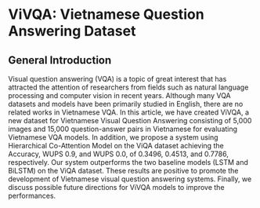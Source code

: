# ViVQA: Vietnamese Question Answering Dataset
## General Introduction
Visual question answering (VQA) is a topic of great interest that has attracted the attention of researchers from fields such as natural language processing and computer vision in recent years. Although many VQA datasets and models have been primarily studied in English, there are no related works in Vietnamese VQA. In this article, we have created ViVQA, a new dataset for Vietnamese Visual Question Answering consisting of 5,000 images and 15,000 question-answer pairs in Vietnamese for evaluating Vietnamese VQA models. In addition, we propose a system using Hierarchical Co-Attention Model on the ViQA dataset achieving the Accuracy, WUPS 0.9, and WUPS 0.0, of 0.3496, 0.4513, and 0.7786, respectively. Our system outperforms the two baseline models (LSTM and BiLSTM) on the ViQA dataset. These results are positive to promote the development of Vietnamese visual question answering systems. Finally, we discuss possible future directions for ViVQA models to improve the performances. 
